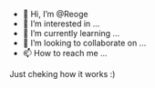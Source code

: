 - 👋 Hi, I’m @Reoge
- 👀 I’m interested in ...
- 🌱 I’m currently learning ...
- 💞️ I’m looking to collaborate on ...
- 📫 How to reach me ...

<!---
Reoge/Reoge is a ✨ special ✨ repository because its `README.md` (this file) appears on your GitHub profile.
You can click the Preview link to take a look at your changes.
--->


Just cheking how it works :)
